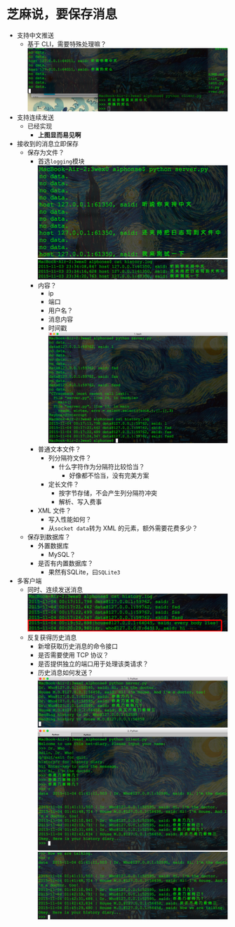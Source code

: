 # 芝麻说，要保存消息

* 支持中文推送
	* 基于 CLI，需要特殊处理嘛？
	![Input-Chinese.png](./Input-Chinese.png)
* 支持连续发送
	* 已经实现
		* **上图显而易见啊**
* 接收到的消息立即保存
	* 保存为文件？
		* 首选`logging`模块
		![Logging-To-File-1.png](./Logging-To-File-1.png)
		![Logging-To-File-2.png](./Logging-To-File-2.png)
		* 内容？
			* ip
			* 端口
			* 用户名？
			* 消息内容
			* 时间戳
			![Message.png](./Message.png)
		* 普通文本文件？
			* 列分隔符文件？
				* 什么字符作为分隔符比较恰当？
					* 好像都不恰当，没有完美方案
			* 定长文件？
				* 按字节存储，不会产生列分隔符冲突
				* 解析、写入费事
		* XML 文件？
			* 写入性能如何？
			* 从`socket data`转为 XML 的元素，额外需要花费多少？
	* 保存到数据库？
		* 外置数据库
			* MySQL？
		* 是否有内置数据库？
			* 果然有SQLite，曰`SQLite3`
* 多客户端
	* 同时、连续发送消息
	![Multi-clients.png](./Multi-clients.png)
	* 反复获得历史消息
		* 新增获取历史消息的命令接口
		* 是否需要使用 TCP 协议？
		* 是否提供独立的端口用于处理该类请求？
		* 历史消息如何发送？
	![Server-Background.png](./Server-Background.png)
	![dr-who.png](./dr-who.png)
	![house-md.png](./house-md.png)